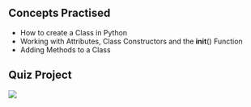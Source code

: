 ## Concepts Practised
- How to create a Class in Python
- Working with Attributes, Class Constructors and the __init__() Function
- Adding Methods to a Class
## Quiz Project
![](https://user-images.githubusercontent.com/98851253/154717147-b988f5f3-e66f-4133-8a60-c50e6c18ddec.gif)